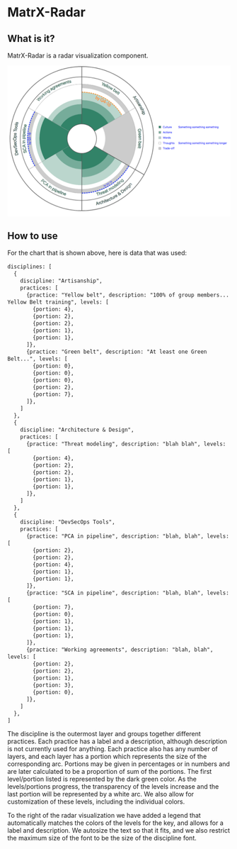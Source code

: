 # MatrX-Radar

## What is it?

MatrX-Radar is a radar visualization component.

![](radar-snapshot.png)

## How to use

For the chart that is shown above, here is data that was used:

    disciplines: [
      {
        discipline: "Artisanship",
        practices: [
          {practice: "Yellow belt", description: "100% of group members... Yellow Belt training", levels: [
            {portion: 4},
            {portion: 2},
            {portion: 2},
            {portion: 1},
            {portion: 1},
          ]},
          {practice: "Green belt", description: "At least one Green Belt...", levels: [
            {portion: 0},
            {portion: 0},
            {portion: 0},
            {portion: 2},
            {portion: 7},
          ]},
        ]
      },
      {
        discipline: "Architecture & Design",
        practices: [
          {practice: "Threat modeling", description: "blah blah", levels: [
            {portion: 4},
            {portion: 2},
            {portion: 2},
            {portion: 1},
            {portion: 1},
          ]},
        ]
      },
      {
        discipline: "DevSecOps Tools",
        practices: [
          {practice: "PCA in pipeline", description: "blah, blah", levels: [
            {portion: 2},
            {portion: 2},
            {portion: 4},
            {portion: 1},
            {portion: 1},
          ]},
          {practice: "SCA in pipeline", description: "blah, blah", levels: [
            {portion: 7},
            {portion: 0},
            {portion: 1},
            {portion: 1},
            {portion: 1},
          ]},
          {practice: "Working agreements", description: "blah, blah", levels: [
            {portion: 2},
            {portion: 2},
            {portion: 1},
            {portion: 3},
            {portion: 0},
          ]},
        ]
      },
    ]

The discipline is the outermost layer and groups together different practices. Each practice has a label and a description, although description is not currently used for anything. Each practice also has any number of layers, and each layer has a portion which represents the size of the corresponding arc. Portions may be given in percentages or in numbers and are later calculated to be a proportion of sum of the portions. The first level/portion listed is represented by the dark green color. As the levels/portions progress, the transparency of the levels increase and the last portion will be represented by a white arc. We also allow for customization of these levels, including the individual colors.

To the right of the radar visualization we have added a legend that automatically matches the colors of the levels for the key, and allows for a label and description. We autosize the text so that it fits, and we also restrict the maximum size of the font to be the size of the discipline font. 
